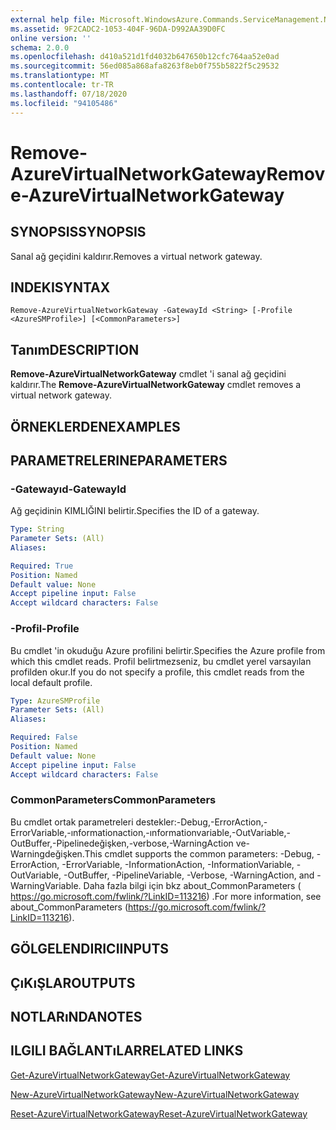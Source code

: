 ```yaml
---
external help file: Microsoft.WindowsAzure.Commands.ServiceManagement.Network.dll-Help.xml
ms.assetid: 9F2CADC2-1053-404F-96DA-D992AA39D0FC
online version: ''
schema: 2.0.0
ms.openlocfilehash: d410a521d1fd4032b647650b12cfc764aa52e0ad
ms.sourcegitcommit: 56ed085a868afa8263f8eb0f755b5822f5c29532
ms.translationtype: MT
ms.contentlocale: tr-TR
ms.lasthandoff: 07/18/2020
ms.locfileid: "94105486"
---
```

# <span data-ttu-id="a6c91-101">Remove-AzureVirtualNetworkGateway</span><span class="sxs-lookup"><span data-stu-id="a6c91-101">Remove-AzureVirtualNetworkGateway</span></span>

## <span data-ttu-id="a6c91-102">SYNOPSIS</span><span class="sxs-lookup"><span data-stu-id="a6c91-102">SYNOPSIS</span></span>
<span data-ttu-id="a6c91-103">Sanal ağ geçidini kaldırır.</span><span class="sxs-lookup"><span data-stu-id="a6c91-103">Removes a virtual network gateway.</span></span>

## <span data-ttu-id="a6c91-104">INDEKI</span><span class="sxs-lookup"><span data-stu-id="a6c91-104">SYNTAX</span></span>

```
Remove-AzureVirtualNetworkGateway -GatewayId <String> [-Profile <AzureSMProfile>] [<CommonParameters>]
```

## <span data-ttu-id="a6c91-105">Tanım</span><span class="sxs-lookup"><span data-stu-id="a6c91-105">DESCRIPTION</span></span>
<span data-ttu-id="a6c91-106">**Remove-AzureVirtualNetworkGateway** cmdlet 'i sanal ağ geçidini kaldırır.</span><span class="sxs-lookup"><span data-stu-id="a6c91-106">The **Remove-AzureVirtualNetworkGateway** cmdlet removes a virtual network gateway.</span></span>

## <span data-ttu-id="a6c91-107">ÖRNEKLERDEN</span><span class="sxs-lookup"><span data-stu-id="a6c91-107">EXAMPLES</span></span>

## <span data-ttu-id="a6c91-108">PARAMETRELERINE</span><span class="sxs-lookup"><span data-stu-id="a6c91-108">PARAMETERS</span></span>

### <span data-ttu-id="a6c91-109">-Gatewayıd</span><span class="sxs-lookup"><span data-stu-id="a6c91-109">-GatewayId</span></span>
<span data-ttu-id="a6c91-110">Ağ geçidinin KIMLIĞINI belirtir.</span><span class="sxs-lookup"><span data-stu-id="a6c91-110">Specifies the ID of a gateway.</span></span>

```yaml
Type: String
Parameter Sets: (All)
Aliases: 

Required: True
Position: Named
Default value: None
Accept pipeline input: False
Accept wildcard characters: False
```

### <span data-ttu-id="a6c91-111">-Profil</span><span class="sxs-lookup"><span data-stu-id="a6c91-111">-Profile</span></span>
<span data-ttu-id="a6c91-112">Bu cmdlet 'in okuduğu Azure profilini belirtir.</span><span class="sxs-lookup"><span data-stu-id="a6c91-112">Specifies the Azure profile from which this cmdlet reads.</span></span> <span data-ttu-id="a6c91-113">Profil belirtmezseniz, bu cmdlet yerel varsayılan profilden okur.</span><span class="sxs-lookup"><span data-stu-id="a6c91-113">If you do not specify a profile, this cmdlet reads from the local default profile.</span></span>

```yaml
Type: AzureSMProfile
Parameter Sets: (All)
Aliases: 

Required: False
Position: Named
Default value: None
Accept pipeline input: False
Accept wildcard characters: False
```

### <span data-ttu-id="a6c91-114">CommonParameters</span><span class="sxs-lookup"><span data-stu-id="a6c91-114">CommonParameters</span></span>
<span data-ttu-id="a6c91-115">Bu cmdlet ortak parametreleri destekler:-Debug,-ErrorAction,-ErrorVariable,-ınformationaction,-ınformationvariable,-OutVariable,-OutBuffer,-Pipelinedeğişken,-verbose,-WarningAction ve-Warningdeğişken.</span><span class="sxs-lookup"><span data-stu-id="a6c91-115">This cmdlet supports the common parameters: -Debug, -ErrorAction, -ErrorVariable, -InformationAction, -InformationVariable, -OutVariable, -OutBuffer, -PipelineVariable, -Verbose, -WarningAction, and -WarningVariable.</span></span> <span data-ttu-id="a6c91-116">Daha fazla bilgi için bkz about_CommonParameters ( https://go.microsoft.com/fwlink/?LinkID=113216) .</span><span class="sxs-lookup"><span data-stu-id="a6c91-116">For more information, see about_CommonParameters (https://go.microsoft.com/fwlink/?LinkID=113216).</span></span>

## <span data-ttu-id="a6c91-117">GÖLGELENDIRICI</span><span class="sxs-lookup"><span data-stu-id="a6c91-117">INPUTS</span></span>

## <span data-ttu-id="a6c91-118">ÇıKıŞLAR</span><span class="sxs-lookup"><span data-stu-id="a6c91-118">OUTPUTS</span></span>

## <span data-ttu-id="a6c91-119">NOTLARıNDA</span><span class="sxs-lookup"><span data-stu-id="a6c91-119">NOTES</span></span>

## <span data-ttu-id="a6c91-120">ILGILI BAĞLANTıLAR</span><span class="sxs-lookup"><span data-stu-id="a6c91-120">RELATED LINKS</span></span>

[<span data-ttu-id="a6c91-121">Get-AzureVirtualNetworkGateway</span><span class="sxs-lookup"><span data-stu-id="a6c91-121">Get-AzureVirtualNetworkGateway</span></span>](./Get-AzureVirtualNetworkGateway.md)

[<span data-ttu-id="a6c91-122">New-AzureVirtualNetworkGateway</span><span class="sxs-lookup"><span data-stu-id="a6c91-122">New-AzureVirtualNetworkGateway</span></span>](./New-AzureVirtualNetworkGateway.md)

[<span data-ttu-id="a6c91-123">Reset-AzureVirtualNetworkGateway</span><span class="sxs-lookup"><span data-stu-id="a6c91-123">Reset-AzureVirtualNetworkGateway</span></span>](./Reset-AzureVirtualNetworkGateway.md)


